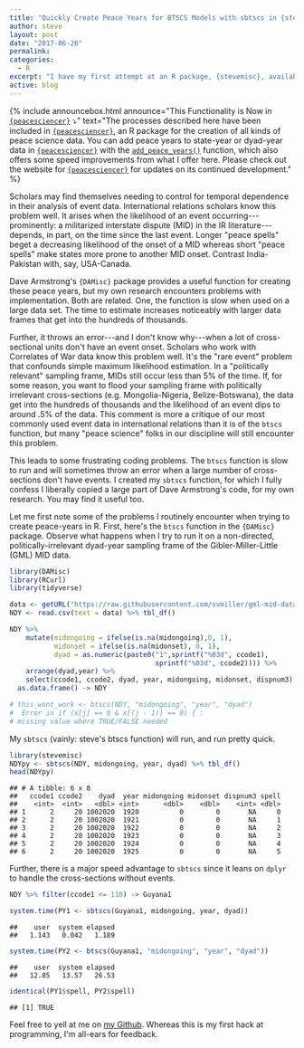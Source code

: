 ```yaml
---
title: "Quickly Create Peace Years for BTSCS Models with sbtscs in {stevemisc}"
author: steve
layout: post
date: "2017-06-26"
permalink:
categories:
  - R
excerpt: "I have my first attempt at an R package, {stevemisc}, available on my github. It can help you quickly generate peace years for BTSCS models."
active: blog
---
```


{% include announcebox.html announce="This Functionality is Now in <a href='http://svmiller.com/peacesciencer'><code class='highlighter-rouge'>{peacesciencer}</code></a> ⤵️" text="The processes described here have been included in <a href='http://svmiller.com/peacesciencer'><code class='highlighter-rouge'>{peacesciencer}</code></a>, an R package for the creation of all kinds of peace science data. You can add peace years to state-year or dyad-year data in <a href='http://svmiller.com/peacesciencer'><code class='highlighter-rouge'>{peacesciencer}</code></a> with the <a href='http://svmiller.com/peacesciencer/reference/add_peace_years.html'><code class='highlighter-rouge'>add_peace_years()</code></a> function, which also offers some speed improvements from what I offer here. Please check out the website for <a href='http://svmiller.com/peacesciencer'><code class='highlighter-rouge'>{peacesciencer}</code></a> for updates on its continued development." %}


Scholars may find themselves needing to control for temporal dependence in their analysis of event data. International relations scholars know this problem well. It arises when the likelihood of an event occurring---prominently: a militarized interstate dispute (MID) in the IR literature---depends, in part, on the time since the last event. Longer "peace spells" beget a decreasing likelihood of the onset of a MID whereas short "peace spells" make states more prone to another MID onset. Contrast India-Pakistan with, say, USA-Canada.

Dave Armstrong's `{DAMisc}` package provides a useful function for creating these peace years, but my own research encounters problems with implementation. Both are related. One, the function is slow when used on a large data set. The time to estimate increases noticeably with larger data frames that get into the hundreds of thousands. 

Further, it throws an error---and I don't know why---when a lot of cross-sectional units don't have an event onset. Scholars who work with Correlates of War data know this problem well. It's the "rare event" problem that confounds simple maximum likelihood estimation. In a "politically relevant" sampling frame, MIDs still occur less than 5% of the time. If, for some reason, you want to flood your sampling frame with politically irrelevant cross-sections (e.g. Mongolia-Nigeria, Belize-Botswana), the data get into the hundreds of thousands and the likelihood of an event dips to around .5% of the data. This comment is more a critique of our most commonly used event data in international relations than it is of the `btscs` function, but many "peace science" folks in our discipline will still encounter this problem.

This leads to some frustrating coding problems. The `btscs` function is slow to run and will sometimes throw an error when a large number of cross-sections don't have events. I created my `sbtscs` function, for which I fully confess I liberally copied a large part of Dave Armstrong's code, for my own research. You may find it useful too.

Let me first note some of the problems I routinely encounter when trying to create peace-years in R. First, here's the `btscs` function in the `{DAMisc}` package. Observe what happens when I try to run it on a non-directed, politically-irrelevant dyad-year sampling frame of the Gibler-Miller-Little (GML) MID data.




```r
library(DAMisc)
library(RCurl)
library(tidyverse)

data <- getURL("https://raw.githubusercontent.com/svmiller/gml-mid-data/master/gml-ndy.csv")
NDY <- read.csv(text = data) %>% tbl_df()

NDY %>%
    mutate(midongoing = ifelse(is.na(midongoing),0, 1),
           midonset = ifelse(is.na(midonset), 0, 1),
           dyad = as.numeric(paste0("1",sprintf("%03d", ccode1), 
                                    sprintf("%03d", ccode2)))) %>%
    arrange(dyad,year) %>%
    select(ccode1, ccode2, dyad, year, midongoing, midonset, dispnum3) %>%
  as.data.frame() -> NDY

# this_wont_work <- btscs(NDY, "midongoing", "year", "dyad")
#  Error in if (x[j] == 0 & x[(j - 1)] == 0) { : 
# missing value where TRUE/FALSE needed 
```

My `sbtscs` (vainly: steve's btscs function) will run, and run pretty quick.


```r
library(stevemisc)
NDYpy <- sbtscs(NDY, midongoing, year, dyad) %>% tbl_df()
head(NDYpy)
```

```
## # A tibble: 6 x 8
##   ccode1 ccode2    dyad  year midongoing midonset dispnum3 spell
##    <int>  <int>   <dbl> <int>      <dbl>    <dbl>    <int> <dbl>
## 1      2     20 1002020  1920          0        0       NA     0
## 2      2     20 1002020  1921          0        0       NA     1
## 3      2     20 1002020  1922          0        0       NA     2
## 4      2     20 1002020  1923          0        0       NA     3
## 5      2     20 1002020  1924          0        0       NA     4
## 6      2     20 1002020  1925          0        0       NA     5
```

Further, there is a major speed advantage to `sbtscs` since it leans on `dplyr` to handle the cross-sections without events.


```r
NDY %>% filter(ccode1 <= 110) -> Guyana1

system.time(PY1 <- sbtscs(Guyana1, midongoing, year, dyad))
```

```
##    user  system elapsed 
##   1.143   0.042   1.189
```

```r
system.time(PY2 <- btscs(Guyana1, "midongoing", "year", "dyad"))
```

```
##    user  system elapsed 
##   12.85   13.57   26.53
```

```r
identical(PY1$spell, PY2$spell)
```

```
## [1] TRUE
```

Feel free to yell at me on [my Github](https://github.com/svmiller). Whereas this is my first hack at programming, I'm all-ears for feedback.
